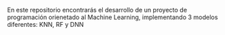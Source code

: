 En este repositorio encontrarás el desarrollo de un proyecto de programación orienetado al Machine Learning, implementando 3 modelos diferentes: KNN, RF y DNN
